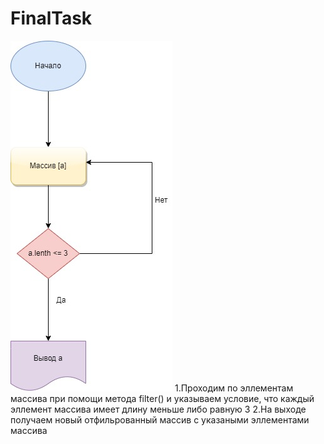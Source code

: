 # FinalTask
![diagramma](diagramma.jpg)
1.Проходим по эллементам массива при помощи метода filter() и указываем условие, что каждый эллемент массива имеет длину меньше либо равную 3
2.На выходе получаем новый отфильрованный массив с указаными эллементами массива